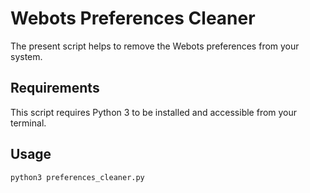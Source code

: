 # Webots Preferences Cleaner

The present script helps to remove the Webots preferences from your system.

## Requirements

This script requires Python 3 to be installed and accessible from your terminal.

## Usage

```shell
python3 preferences_cleaner.py
```
